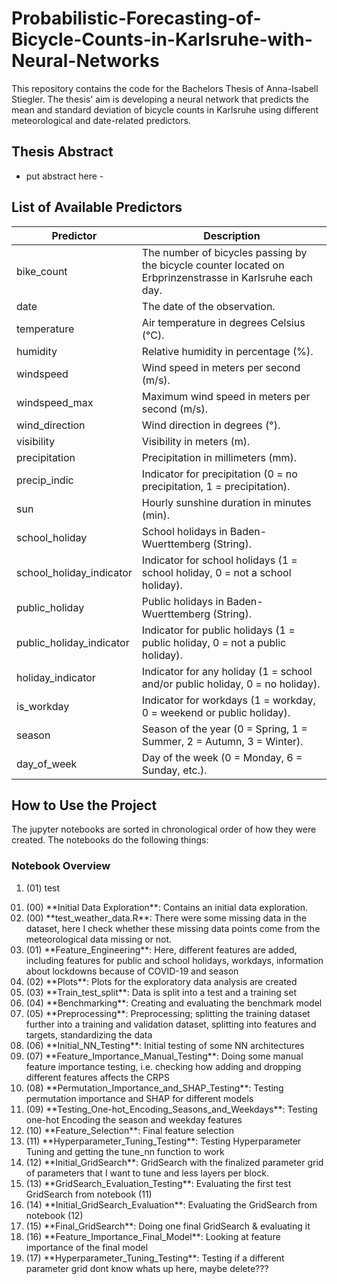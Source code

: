 # Probabilistic-Forecasting-of-Bicycle-Counts-in-Karlsruhe-with-Neural-Networks

This repository contains the code for the Bachelors Thesis of Anna-Isabell Stiegler.
The thesis' aim is developing a neural network that predicts the mean and standard deviation of bicycle counts in Karlsruhe using different meteorological and date-related predictors.

## Thesis Abstract
- put abstract here - 

## List of Available Predictors

| **Predictor**              | **Description** |
|--------------------------------------|----------------|
| bike_count                           | The number of bicycles passing by the bicycle counter located on Erbprinzenstrasse in Karlsruhe each day. |
| date                                 | The date of the observation. |
| temperature                          | Air temperature in degrees Celsius (°C). |
| humidity                             | Relative humidity in percentage (%). |
| windspeed                            | Wind speed in meters per second (m/s). |
| windspeed_max                        | Maximum wind speed in meters per second (m/s). |
| wind_direction                       | Wind direction in degrees (°). |
| visibility                           | Visibility in meters (m). |
| precipitation                        | Precipitation in millimeters (mm). |
| precip_indic                         | Indicator for precipitation (0 = no precipitation, 1 = precipitation). |
| sun                                  | Hourly sunshine duration in minutes (min). |
| school_holiday                       | School holidays in Baden-Wuerttemberg (String). |
| school_holiday_indicator             | Indicator for school holidays (1 = school holiday, 0 = not a school holiday). |
| public_holiday                       | Public holidays in Baden-Wuerttemberg (String). |
| public_holiday_indicator             | Indicator for public holidays (1 = public holiday, 0 = not a public holiday). |
| holiday_indicator                    | Indicator for any holiday (1 = school and/or public holiday, 0 = no holiday). |
| is_workday                           | Indicator for workdays (1 = workday, 0 = weekend or public holiday). |
| season                               | Season of the year (0 = Spring, 1 = Summer, 2 = Autumn, 3 = Winter). |
| day_of_week                          | Day of the week (0 = Monday, 6 = Sunday, etc.). |


## How to Use the Project

The jupyter notebooks are sorted in chronological order of how they were created. The notebooks do the following things:

### Notebook Overview
1. (01) test
<ol style="list-style-type:decimal-leading-zero;">
<li>(00) **Initial Data Exploration**: Contains an initial data exploration.</li>
<li>(00) **test_weather_data.R**: There were some missing data in the dataset, here I check whether these missing data points come from the meteorological data missing or not.</li>
<li>(01) **Feature_Engineering**: Here, different features are added, including features for public and school holidays, workdays, information about lockdowns because of COVID-19 and season</li>
<li>(02) **Plots**: Plots for the exploratory data analysis are created</li>
<li>(03) **Train_test_split**: Data is split into a test and a training set</li>
<li>(04) **Benchmarking**: Creating and evaluating the benchmark model</li>
<li>(05) **Preprocessing**: Preprocessing; splitting the training dataset further into a training and validation dataset, splitting into features and targets, standardizing the data</li>
<li>(06) **Initial_NN_Testing**: Initial testing of some NN architectures</li>
<li>(07) **Feature_Importance_Manual_Testing**: Doing some manual feature importance testing, i.e. checking how adding and dropping different features affects the CRPS</li>
<li>(08) **Permutation_Importance_and_SHAP_Testing**: Testing permutation importance and SHAP for different models</li>
<li>(09) **Testing_One-hot_Encoding_Seasons_and_Weekdays**: Testing one-hot Encoding the season and weekday features</li>
<li>(10) **Feature_Selection**: Final feature selection</li>
<li>(11) **Hyperparameter_Tuning_Testing**: Testing Hyperparameter Tuning and getting the tune_nn function to work</li>
<li>(12) **Initial_GridSearch**: GridSearch with the finalized parameter grid of parameters that I want to tune and less layers per block.</li>
<li>(13) **GridSearch_Evaluation_Testing**: Evaluating the first test GridSearch from notebook (11)</li>
<li>(14) **Initial_GridSearch_Evaluation**: Evaluating the GridSearch from notebook (12)</li>
<li>(15) **Final_GridSearch**: Doing one final GridSearch & evaluating it</li>
<li>(16) **Feature_Importance_Final_Model**: Looking at feature importance of the final model</li>
<li>(17) **Hyperparameter_Tuning_Testing**: Testing if a different parameter grid dont know whats up here, maybe delete???</li>
</ol>
